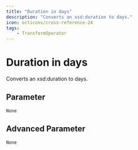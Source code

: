 ```yaml
---
title: "Duration in days"
description: "Converts an xsd:duration to days."
icon: octicons/cross-reference-24
tags: 
    - TransformOperator
---
```

# Duration in days
<!-- This file was generated - DO NOT CHANGE IT MANUALLY -->



Converts an xsd:duration to days.


## Parameter

`None`

## Advanced Parameter

`None`
